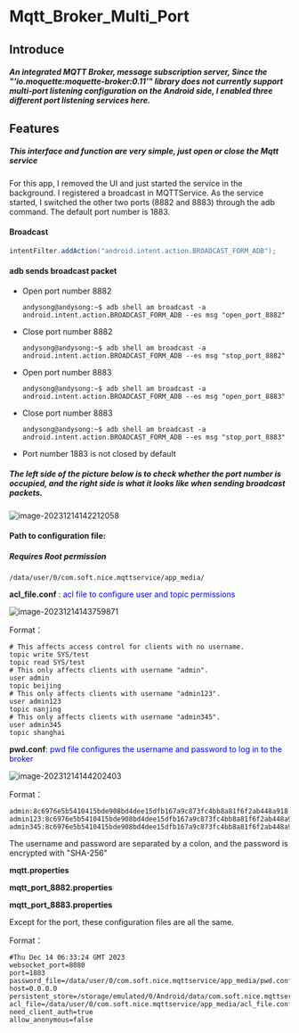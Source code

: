 # Mqtt_Broker_Multi_Port


## Introduce

##### An integrated MQTT Broker, message subscription server, Since the "'io.moquette:moquette-broker:0.11'" library does not currently support multi-port listening configuration on the Android side, I enabled three different port listening services here.





## Features

##### This interface and function are very simple, just open or close the Mqtt service

For this app, I removed the UI and just started the service in the background. I registered a broadcast in MQTTService. As the service started, I switched the other two ports (8882 and 8883) through the adb command. The default port number is 1883.



#### Broadcast

```java
intentFilter.addAction("android.intent.action.BROADCAST_FORM_ADB");
```



#### adb sends broadcast packet

- Open port number 8882

  ```shell
  andysong@andysong:~$ adb shell am broadcast -a android.intent.action.BROADCAST_FORM_ADB --es msg "open_port_8882"
  ```

- Close port number 8882

  ```shell
  andysong@andysong:~$ adb shell am broadcast -a android.intent.action.BROADCAST_FORM_ADB --es msg "stop_port_8882"
  ```

  

- Open port number 8883

  ```shell
  andysong@andysong:~$ adb shell am broadcast -a android.intent.action.BROADCAST_FORM_ADB --es msg "open_port_8883"
  ```

- Close port number 8883

  ```shell
  andysong@andysong:~$ adb shell am broadcast -a android.intent.action.BROADCAST_FORM_ADB --es msg "stop_port_8883"
  ```

  

- Port number 1883 is not closed by default





##### The left side of the picture below is to check whether the port number is occupied, and the right side is what it looks like when sending broadcast packets.

![image-20231214142212058](http://pic.song0123.com/img/image-20231214142212058.png)





#### Path to configuration file:

##### Requires Root permission

```shell
/data/user/0/com.soft.nice.mqttservice/app_media/ 
```



**acl_file.conf** :  <font color="blue">acl file to configure user and topic permissions</font>

 ![image-20231214143759871](http://pic.song0123.com/img/image-20231214143759871.png)

Format：

```shell
# This affects access control for clients with no username.
topic write SYS/test
topic read SYS/test
# This only affects clients with username "admin".
user admin
topic beijing
# This only affects clients with username "admin123".
user admin123
topic nanjing
# This only affects clients with username "admin345".
user admin345
topic shanghai
```



**pwd.conf**: <font color="blue">pwd file configures the username and password to log in to the broker</font>

 ![image-20231214144202403](http://pic.song0123.com/img/image-20231214144202403.png)

Format：

```shell
admin:8c6976e5b5410415bde908bd4dee15dfb167a9c873fc4bb8a81f6f2ab448a918
admin123:8c6976e5b5410415bde908bd4dee15dfb167a9c873fc4bb8a81f6f2ab448a918
admin345:8c6976e5b5410415bde908bd4dee15dfb167a9c873fc4bb8a81f6f2ab448a918
```

The username and password are separated by a colon, and the password is encrypted with "SHA-256"





**mqtt.properties**  

**mqtt_port_8882.properties**  

**mqtt_port_8883.properties**  

Except for the port, these configuration files are all the same.

Format：

```shell
#Thu Dec 14 06:33:24 GMT 2023
websocket_port=8080
port=1883
password_file=/data/user/0/com.soft.nice.mqttservice/app_media/pwd.conf
host=0.0.0.0
persistent_store=/storage/emulated/0/Android/data/com.soft.nice.mqttservice/files/moquette_store.mapdb
acl_file=/data/user/0/com.soft.nice.mqttservice/app_media/acl_file.conf
need_client_auth=true
allow_anonymous=false
```








